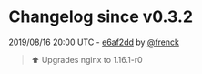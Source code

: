 # Changelog since v0.3.2

2019/08/16 20:00 UTC - [e6af2dd](https://github.com/hassio-addons/addon-zwave2mqtt/commit/e6af2dd17f628b1eda9b058254d97c3d4dbd1456) by [@frenck](https://github.com/frenck)
> :arrow_up: Upgrades nginx to 1.16.1-r0 

